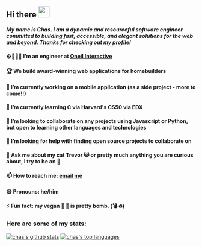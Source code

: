 ## Hi there <img src="https://raw.githubusercontent.com/MartinHeinz/MartinHeinz/master/wave.gif" width="30px">

***My name is Chas. I am a dynamic and resourceful software engineer committed to building fast, accessible, and elegant solutions for the web and beyond. Thanks for checking out my profile!***

<!-- **chas-e/chas-e** is a ✨ _special_ ✨ repository because its `README.md` (this file) appears on your GitHub profile. -->

#### �👨🏻‍💻  I’m an engineer at [Oneil Interactive](https://oneilinteractive.com/)
#### 🏆 We build award-winning web applications for homebuilders
#### 🔭  I’m currently working on a mobile application (as a side project - more to come!!)
#### 🌱  I’m currently learning C via Harvard's CS50 via EDX
#### 👯  I’m looking to collaborate on any projects using Javascript or Python, but open to learning other languages and technologies
#### 🤔  I’m looking for help with finding open source projects to collaborate on
#### 💬  Ask me about my cat Trevor 😺 or pretty much anything you are curious about, I try to be an 📖 
#### 📫  How to reach me: [email me](mailto:charles@chasengineering.dev)
#### 😄  Pronouns: he/him
#### ⚡  Fun fact: my vegan 🥕 🍰 is pretty bomb. (💣 🔥)

### Here are some of my stats:
[![chas's github stats](https://github-readme-stats.vercel.app/api?username=chas-e&show_icons=true&count_private=true&theme=synthwave)](https://github.com/chas-e/github-readme-stats)
[![chas's top languages](https://github-readme-stats.vercel.app/api/top-langs/?username=chas-e&langs_count=10&theme=synthwave)](https://github.com/chas-e/github-readme-stats)



